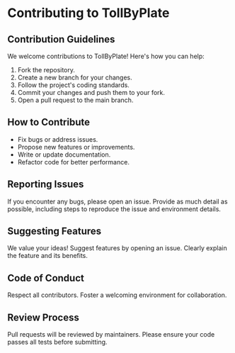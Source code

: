 # Contributing to TollByPlate

## Contribution Guidelines
We welcome contributions to TollByPlate! Here's how you can help:

1. Fork the repository.
2. Create a new branch for your changes.
3. Follow the project's coding standards.
4. Commit your changes and push them to your fork.
5. Open a pull request to the main branch.

## How to Contribute
- Fix bugs or address issues.
- Propose new features or improvements.
- Write or update documentation.
- Refactor code for better performance.

## Reporting Issues
If you encounter any bugs, please open an issue. Provide as much detail as possible, including steps to reproduce the issue and environment details.

## Suggesting Features
We value your ideas! Suggest features by opening an issue. Clearly explain the feature and its benefits.

## Code of Conduct
Respect all contributors. Foster a welcoming environment for collaboration.

## Review Process
Pull requests will be reviewed by maintainers. Please ensure your code passes all tests before submitting.
